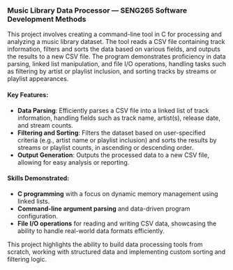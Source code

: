 ### Music Library Data Processor — SENG265 Software Development Methods

This project involves creating a command-line tool in C for processing and analyzing a music library dataset. The tool reads a CSV file containing track information, filters and sorts the data based on various fields, and outputs the results to a new CSV file. The program demonstrates proficiency in data parsing, linked list manipulation, and file I/O operations, handling tasks such as filtering by artist or playlist inclusion, and sorting tracks by streams or playlist appearances.

#### Key Features:

- **Data Parsing**: Efficiently parses a CSV file into a linked list of track information, handling fields such as track name, artist(s), release date, and stream counts.
- **Filtering and Sorting**: Filters the dataset based on user-specified criteria (e.g., artist name or playlist inclusion) and sorts the results by streams or playlist counts, in ascending or descending order.
- **Output Generation**: Outputs the processed data to a new CSV file, allowing for easy analysis or reporting.

#### Skills Demonstrated:

- **C programming** with a focus on dynamic memory management using linked lists.
- **Command-line argument parsing** and data-driven program configuration.
- **File I/O operations** for reading and writing CSV data, showcasing the ability to handle real-world data formats efficiently.

This project highlights the ability to build data processing tools from scratch, working with structured data and implementing custom sorting and filtering logic.
